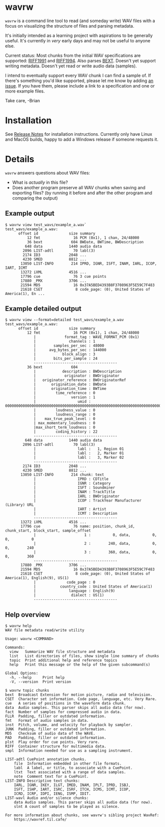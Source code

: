 # wavrw

`wavrw` is a command line tool to read (and someday write) WAV files with a focus on visualizing the structure of files and parsing metadata.

It's initially intended as a learning project with aspirations to be generally useful. It's currently in *very* early days and may not be useful to anyone else. 

Current status: Most chunks from the initial WAV specifications are supported: [RIFF1991](https://wavref.til.cafe/spec/riff1991/) and [RIFF1994](https://wavref.til.cafe/spec/riff1994/). Also parses [BEXT](https://wavref.til.cafe/spec/bext1996/). Doesn't yet support writing metadata. Doesn't yet read or write audio data (samples). 

I intend to eventually support every WAV chunk I can find a sample of. If there's something you'd like supported, please let me know by adding [an issue](https://github.com/briandorsey/wavrw/issues). If you have them, please include a link to a specification and one or more example files.

Take care,
-Brian

# Installation

See [Release Notes](https://github.com/briandorsey/wavrw/releases/) for installation instructions. Currently only have Linux and MacOS builds, happy to add a Windows release if someone requests it.

# Details

`wavrw` answers questions about WAV files: 
  * What is *actually* in this file?
  * Does another program preserve all WAV chunks when saving and exporting files? (by running it before and after the other program and comparing the output)

## Example output

```
$ wavrw view test_wavs/example_a.wav`
test_wavs/example_a.wav: 
      offset id              size summary
          12 fmt               16 PCM (0x1), 1 chan, 24/48000
          36 bext             604 BWDate, BWTime, BWDescription
         648 data            1440 audio data
        2096 LIST-adtl         70 labl(3)
        2174 ID3             2048 ...
        4230 SMED            8812 ...
       13050 LIST-INFO        214 IPRD, IGNR, ISFT, INAM, IARL, ICOP, IART, ICMT
       13272 iXML            4516 ...
       17796 cue               76 3 cue points
       17880 _PMX            3706 ...
       21594 MD5               16 0x37A5BED4393B8F3708963F5E59C7F483
       21618 CSET               8 code_page: (0), United States of America(1), En ...
```

## Example detailed output

```
$ wavrw view --format=detailed test_wavs/example_a.wav
test_wavs/example_a.wav: 
      offset id              size summary
          12 fmt               16 PCM (0x1), 1 chan, 24/48000
             |             format_tag : WAVE_FORMAT_PCM (0x1)
             |               channels : 1
             |        samples_per_sec : 48000
             |      avg_bytes_per_sec : 144000
             |            block_align : 3
             |        bits_per_sample : 24
             --------------------------------------
          36 bext             604 
             |            description : BWDescription
             |             originator : BWOriginator
             |   originator_reference : BWOriginatorRef
             |       origination_date : BWDate
             |       origination_time : BWTime
             |         time_reference : 0
             |                version : 1
             |                   umid : 00000000000000000000000000000000000000000000000000000000000000000000000000000000000000000000000000000000000000000000000000000000
             |         loudness_value : 0
             |         loudness_range : 0
             |    max_true_peak_level : 0
             | max_momentary_loudness : 0
             |max_short_term_loudness : 0
             |         coding_history : 22
             --------------------------------------
         648 data            1440 audio data
        2096 LIST-adtl         70 labl(3)
             |                   labl :   1, Region 01
             |                   labl :   2, Marker 01
             |                   labl :   3, Marker 02
             --------------------------------------
        2174 ID3             2048 ...
        4230 SMED            8812 ...
       13050 LIST-INFO        214 chunk: text
             |                   IPRD : CDTitle
             |                   IGNR : Category
             |                   ISFT : Soundminer
             |                   INAM : TrackTitle
             |                   IARL : BWOriginator
             |                   ICOP : TrackYear Manufacturer (Library) URL
             |                   IART : Artist
             |                   ICMT : Description
             --------------------------------------
       13272 iXML            4516 ...
       17796 cue               76 name: position, chunk_id, chunk_start, block_start, sample_offset
             |                      1 :          0, data,          0,          0,          0
             |                      2 :        240, data,          0,          0,        240
             |                      3 :        360, data,          0,          0,        360
             --------------------------------------
       17880 _PMX            3706 ...
       21594 MD5               16 0x37A5BED4393B8F3708963F5E59C7F483
       21618 CSET               8 code_page: (0), United States of America(1), English(9), US(1)
             |              code_page : 0
             |           country_code : United States of America(1)
             |               language : English(9)
             |                dialect : US(1)
             --------------------------------------
```

## Help overview

```
$ wavrw help 
WAV file metadata read/write utility

Usage: wavrw <COMMAND>

Commands:
  view   Summarize WAV file structure and metadata
  list   List directories of files, show single line summary of chunks
  topic  Print additional help and reference topics
  help   Print this message or the help of the given subcommand(s)

Global Options:
  -h, --help     Print help
  -V, --version  Print version
```

```
$ wavrw topic chunks 
bext  Broadcast Extension for motion picture, radio and television.
CSET  Character set information. Code page, language, etc. Very Rare. 
cue   A series of positions in the waveform data chunk. 
data  Audio samples. This parser skips all audio data (for now). 
fact  Number of samples for compressed audio in data. 
FLLR  Padding, filler or outdated information. 
fmt   Format of audio samples in data. 
inst  Pitch, volume, and velocity for playback by sampler. 
JUNK  Padding, filler or outdated information. 
MD5   Checksum of audio data of the WAVE. 
PAD   Padding, filler or outdated information. 
plst  Play order for cue points. Very rare. 
RIFF  Container structure for multimedia data.
smpl  Information needed for use as a sampling instrument.

LIST-adtl CuePoint annotation chunks. 
	file  Information embedded in other file formats.
	labl  A label, or title, to associate with a CuePoint.
	ltxt  Text associated with a range of data samples.
	note  Comment text for a CuePoint.
LIST-INFO Descriptive text chunks: 
	IARL, IGNR, IKEY, ILGT, IMED, INAM, IPLT, IPRD, ISBJ, 
	ISFT, ISHP, IART, ISRC, ISRF, ITCH, ICMS, ICMT, ICOP, 
	ICRD, ICRP, IDPI, IENG, ISMP, IDIT. 
LIST-wavl Audio and/or silence chunks: 
	data Audio samples. This parser skips all audio data (for now). 
	slnt A count of samples to be played as silence.

For more information about chunks, see wavrw's sibling project WavRef:
	https://wavref.til.cafe/

```
